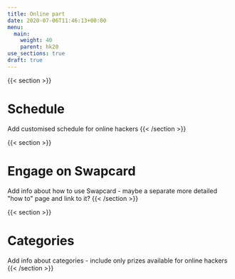 ```yaml
---
title: Online part
date: 2020-07-06T11:46:13+00:00
menu:
  main:
    weight: 40
    parent: hk20
use_sections: true
draft: true
---
```


{{< section >}}
# Schedule

Add customised schedule for online hackers
{{< /section >}}

{{< section >}}
# Engage on Swapcard

Add info about how to use Swapcard - maybe a separate more detailed "how to" page and link to it?
{{< /section >}}

{{< section >}}
# Categories

Add info about categories - include only prizes available for online hackers
{{< /section >}}

